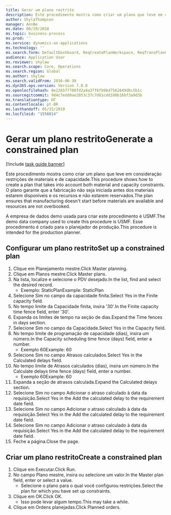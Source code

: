 ```yaml
---
title: Gerar um plano restrito
description: Este procedimento mostra como criar um plano que leve em consideração restrições de materiais e de capacidade.
author: ShylaThompson
manager: AnnBe
ms.date: 08/29/2018
ms.topic: business-process
ms.prod: ''
ms.service: dynamics-ax-applications
ms.technology: ''
ms.search.form: DefaultDashboard, ReqCreatePlanWorkspace, ReqTransPlanCard, ReqPlanSched
audience: Application User
ms.reviewer: shylaw
ms.search.scope: Core, Operations
ms.search.region: Global
ms.author: shylaw
ms.search.validFrom: 2016-06-30
ms.dyn365.ops.version: Version 7.0.0
ms.openlocfilehash: 0e2265f7788fd2a4a37f6fb96d7562649dbc5b1c
ms.sourcegitcommit: 9d4c7edd0ae2053c37c7d81cdd180b16bf3a9d3b
ms.translationtype: HT
ms.contentlocale: pt-BR
ms.lasthandoff: 05/15/2019
ms.locfileid: "1556014"
---
```

# <a name="generate-a-constrained-plan"></a><span data-ttu-id="929a3-103">Gerar um plano restrito</span><span class="sxs-lookup"><span data-stu-id="929a3-103">Generate a constrained plan</span></span>

[!include [task guide banner](../../includes/task-guide-banner.md)]

<span data-ttu-id="929a3-104">Este procedimento mostra como criar um plano que leve em consideração restrições de materiais e de capacidade.</span><span class="sxs-lookup"><span data-stu-id="929a3-104">This procedure shows how to create a plan that takes into account both material and capacity constraints.</span></span> <span data-ttu-id="929a3-105">O plano garante que a fabricação não seja iniciada antes dos materiais estarem disponíveis e os recursos e não estarem reservados.</span><span class="sxs-lookup"><span data-stu-id="929a3-105">The plan ensures that manufacturing doesn't start before materials are available and resources are not overbooked.</span></span> 

<span data-ttu-id="929a3-106">A empresa de dados demo usada para criar este procedimento é USMF.</span><span class="sxs-lookup"><span data-stu-id="929a3-106">The demo data company used to create this procedure is USMF.</span></span> <span data-ttu-id="929a3-107">Esse procedimento é criado para o planejador de produção.</span><span class="sxs-lookup"><span data-stu-id="929a3-107">This procedure is intended for the production planner.</span></span>


## <a name="set-up-a-constrained-plan"></a><span data-ttu-id="929a3-108">Configurar um plano restrito</span><span class="sxs-lookup"><span data-stu-id="929a3-108">Set up a constrained plan</span></span>
1. <span data-ttu-id="929a3-109">Clique em Planejamento mestre.</span><span class="sxs-lookup"><span data-stu-id="929a3-109">Click Master planning.</span></span>
2. <span data-ttu-id="929a3-110">Clique em Planos mestre.</span><span class="sxs-lookup"><span data-stu-id="929a3-110">Click Master plans.</span></span>
3. <span data-ttu-id="929a3-111">Na lista, localize e selecione o PDV desejado.</span><span class="sxs-lookup"><span data-stu-id="929a3-111">In the list, find and select the desired record.</span></span>
    * <span data-ttu-id="929a3-112">Exemplo: StaticPlan</span><span class="sxs-lookup"><span data-stu-id="929a3-112">Example: StaticPlan</span></span>  
4. <span data-ttu-id="929a3-113">Selecione Sim no campo da capacidade finita.</span><span class="sxs-lookup"><span data-stu-id="929a3-113">Select Yes in the Finite capacity field.</span></span>
5. <span data-ttu-id="929a3-114">No tempo limite da Capacidade finita, insira '30'.</span><span class="sxs-lookup"><span data-stu-id="929a3-114">In the Finite capacity time fence field, enter '30'.</span></span>
6. <span data-ttu-id="929a3-115">Expanda os limites de tempo na seção de dias.</span><span class="sxs-lookup"><span data-stu-id="929a3-115">Expand the Time fences in days section.</span></span>
7. <span data-ttu-id="929a3-116">Selecione Sim no campo da Capacidade.</span><span class="sxs-lookup"><span data-stu-id="929a3-116">Select Yes in the Capacity field.</span></span>
8. <span data-ttu-id="929a3-117">No tempo limite de programação de capacidade (dias), insira um número.</span><span class="sxs-lookup"><span data-stu-id="929a3-117">In the Capacity scheduling time fence (days) field, enter a number.</span></span>
    * <span data-ttu-id="929a3-118">Exemplo 60</span><span class="sxs-lookup"><span data-stu-id="929a3-118">Example: 60</span></span>  
9. <span data-ttu-id="929a3-119">Selecione Sim no campo Atrasos calculados.</span><span class="sxs-lookup"><span data-stu-id="929a3-119">Select Yes in the Calculated delays field.</span></span>
10. <span data-ttu-id="929a3-120">No tempo limite de Atrasos calculados (dias), insira um número.</span><span class="sxs-lookup"><span data-stu-id="929a3-120">In the Calculate delays time fence (days) field, enter a number.</span></span>
    * <span data-ttu-id="929a3-121">Exemplo 60</span><span class="sxs-lookup"><span data-stu-id="929a3-121">Example: 60</span></span>  
11. <span data-ttu-id="929a3-122">Expanda a seção de atrasos calculada.</span><span class="sxs-lookup"><span data-stu-id="929a3-122">Expand the Calculated delays section.</span></span>
12. <span data-ttu-id="929a3-123">Selecione Sim no campo Adicionar o atraso calculado à data da requisição.</span><span class="sxs-lookup"><span data-stu-id="929a3-123">Select Yes in the Add the calculated delay to the requirement date field.</span></span>
13. <span data-ttu-id="929a3-124">Selecione Sim no campo Adicionar o atraso calculado à data da requisição.</span><span class="sxs-lookup"><span data-stu-id="929a3-124">Select Yes in the Add the calculated delay to the requirement date field.</span></span>
14. <span data-ttu-id="929a3-125">Selecione Sim no campo Adicionar o atraso calculado à data da requisição.</span><span class="sxs-lookup"><span data-stu-id="929a3-125">Select Yes in the Add the calculated delay to the requirement date field.</span></span>
15. <span data-ttu-id="929a3-126">Feche a página.</span><span class="sxs-lookup"><span data-stu-id="929a3-126">Close the page.</span></span>

## <a name="create-a-constrained-plan"></a><span data-ttu-id="929a3-127">Criar um plano restrito</span><span class="sxs-lookup"><span data-stu-id="929a3-127">Create a constrained plan</span></span>
1. <span data-ttu-id="929a3-128">Clique em Executar.</span><span class="sxs-lookup"><span data-stu-id="929a3-128">Click Run.</span></span>
2. <span data-ttu-id="929a3-129">No campo Plano mestre, insira ou selecione um valor.</span><span class="sxs-lookup"><span data-stu-id="929a3-129">In the Master plan field, enter or select a value.</span></span>
    * <span data-ttu-id="929a3-130">Selecione o plano para o qual você configurou restrições.</span><span class="sxs-lookup"><span data-stu-id="929a3-130">Select the plan for which you have set up constraints.</span></span>  
3. <span data-ttu-id="929a3-131">Clique em OK.</span><span class="sxs-lookup"><span data-stu-id="929a3-131">Click OK.</span></span>
    * <span data-ttu-id="929a3-132">Isso pode levar algum tempo.</span><span class="sxs-lookup"><span data-stu-id="929a3-132">This may take a while.</span></span>  
4. <span data-ttu-id="929a3-133">Clique em Ordens planejadas.</span><span class="sxs-lookup"><span data-stu-id="929a3-133">Click Planned orders.</span></span>

